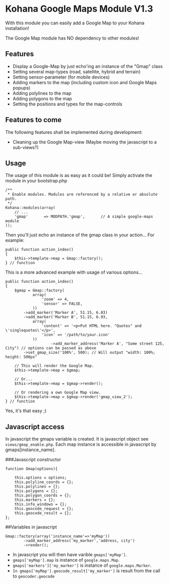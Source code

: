 # Kohana Google Maps Module V1.3
With this module you can easily add a Google Map to your Kohana installation!

The Google Map module has NO dependency to other modules!

## Features

* Display a Google-Map by just echo'ing an instance of the "Gmap" class
* Setting several map-types (road, satellite, hybrid and terrain)
* Setting sensor-parameter (for mobile devices)
* Adding markers to the map (including custom icon and Google Maps popups)
* Adding polylines to the map
* Adding polygons to the map
* Setting the positions and types for the map-controls

## Features to come
The following features shall be implemented during development:

* Cleaning up the Google Map-view (Maybe moving the javascript to a sub-views?)

## Usage
The usage of this module is as easy as it could be! Simply activate the module in your bootstrap.php

	/**
	 * Enable modules. Modules are referenced by a relative or absolute path.
	 */
	Kohana::modules(array(
		// ...
		'gmap'       => MODPATH.'gmap',       // A simple google-maps module
	));

Then you'll just echo an instance of the gmap class in your action... For example:

	public function action_index()
	{
		$this->template->map = Gmap::factory();
	} // function

This is a more advanced example with usage of various options...

	public function action_index()
	{
		$gmap = Gmap::factory(
				array(
					'zoom' => 4,
					'sensor' => FALSE,
				))
			->add_marker('Marker A', 51.15, 6.83)
			->add_marker('Marker B', 51.15, 6.93,
				array(
					'content' => '<p>Put HTML here. "Quotes" and \'singlequotes\'</p>',
					'icon' => '/path/to/your.icon'
				))
                        ->add_marker_address('Marker A', "Some street 125, City") // options can be passed as above
			->set_gmap_size('100%', 500); // Will output "width: 100%; height: 500px"

		// This will render the Google Map.
		$this->template->map = $gmap;

		// Or...
		$this->template->map = $gmap->render();

		// Or rendering a own Google Map view.
		$this->template->map = $gmap->render('gmap_view_2');
	} // function

Yes, it's that easy ;)

## Javascript access

In javascript the gmaps variable is created. It is javascript object see `views/gmap_enable.php`.
Each map instance is accessible in javascript by gmaps[instance_name].

###Javascript constructor

    function Gmap(options){

        this.options = options;
        this.polyline_coords = {};
        this.polylines = {};
        this.polygons = {};
        this.polygon_coords = {};
        this.markers = {};
        this.info_windows = {};
        this.geocode_request = {};
        this.geocode_result = {};
    };

##Variables in javascript

    Gmap::factory(array('instance_name'=>'myMap'))
            ->add_marker_address('my_marker','address, city')
            ->render();

- In javascript you will then have varible `gmaps['myMap']`.
- `gmaps['myMap'].map` is instance of `google.maps.Map`.
- `gmaps['markers']['my_marker']` is instance of `google.maps.Marker`.
- `In gmaps['myMap'].geocode_result['my_marker']` is result from the call to `geocoder.geocode`


